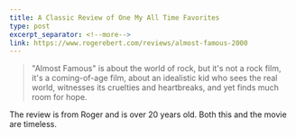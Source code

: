 ```yaml
---
title: A Classic Review of One My All Time Favorites
type: post
excerpt_separator: <!--more-->
link: https://www.rogerebert.com/reviews/almost-famous-2000
---
```

> "Almost Famous" is about the world of rock, but it's not a rock film, it's a coming-of-age film, about an idealistic kid who sees the real world, witnesses its cruelties and heartbreaks, and yet finds much room for hope.

The review is from Roger and is over 20 years old. Both this and the movie are timeless. 